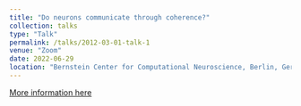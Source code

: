 ```yaml
---
title: "Do neurons communicate through coherence?"
collection: talks
type: "Talk"
permalink: /talks/2012-03-01-talk-1
venue: "Zoom"
date: 2022-06-29
location: "Bernstein Center for Computational Neuroscience, Berlin, Germany"
---
```


[More information here](https://www.bccn-berlin.de/talks/marius-schneider-do-neurons-communicate-through-coherence.html)
